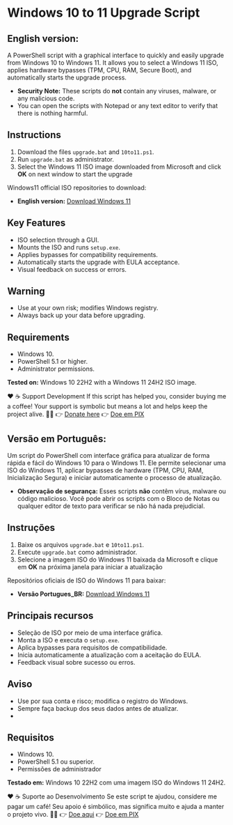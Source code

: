 # Windows 10 to 11 Upgrade Script
## English version:
A PowerShell script with a graphical interface to quickly and easily upgrade from Windows 10 to Windows 11. 
It allows you to select a Windows 11 ISO, applies hardware bypasses (TPM, CPU, RAM, Secure Boot), and automatically starts the upgrade process.

- **Security Note:** These scripts do **not** contain any viruses, malware, or any malicious code.
- You can open the scripts with Notepad or any text editor to verify that there is nothing harmful.

## Instructions
1. Download the files `upgrade.bat` and `10to11.ps1`.
2. Run `upgrade.bat` as administrator.
3. Select the Windows 11 ISO image downloaded from Microsoft
and click **OK** on next window to start the upgrade

Windows11 official ISO repositories to download:
- **English version:** [Download Windows 11](https://www.microsoft.com/en-us/software-download/windows11)

## Key Features
- ISO selection through a GUI.
- Mounts the ISO and runs `setup.exe`.
- Applies bypasses for compatibility requirements.
- Automatically starts the upgrade with EULA acceptance.
- Visual feedback on success or errors.

## Warning
- Use at your own risk; modifies Windows registry.
- Always back up your data before upgrading.

## Requirements
- Windows 10.
- PowerShell 5.1 or higher.
- Administrator permissions.

**Tested on:** Windows 10 22H2 with a Windows 11 24H2 ISO image.

❤️ ☕ Support Development
If this script has helped you, consider buying me a coffee! Your support is symbolic but means a lot and helps keep the project alive. 🙏💌
👉 [Donate here](https://www.paypal.com/donate/?business=A9UL3AK7D8WAE&no_recurring=1&item_name=Windows+upgrade+10+to+11+script&currency_code=BRL)
👉 [Doe em PIX](https://nubank.com.br/cobrar/5830o/68a689e7-939e-4f5a-84d8-e6fc1112f21b)


## Versão em Português:
Um script do PowerShell com interface gráfica para atualizar de forma rápida e fácil do Windows 10 para o Windows 11. 
Ele permite selecionar uma ISO do Windows 11, aplicar bypasses de hardware (TPM, CPU, RAM, Inicialização Segura)
e iniciar automaticamente o processo de atualização.

- **Observação de segurança:** Esses scripts  **não** contêm vírus, malware ou código malicioso.
Você pode abrir os scripts com o Bloco de Notas ou qualquer editor de texto para verificar se não há nada prejudicial.

## Instruções
1. Baixe os arquivos `upgrade.bat` e `10to11.ps1`.
2. Execute `upgrade.bat` como administrador.
3. Selecione a imagem ISO do Windows 11 baixada da Microsoft e clique em **OK** na próxima janela para iniciar a atualização

Repositórios oficiais de ISO do Windows 11 para baixar:
- **Versão Portugues_BR:** [Download Windows 11](https://www.microsoft.com/pt-br/software-download/windows11)

## Principais recursos
- Seleção de ISO por meio de uma interface gráfica.
- Monta a ISO e executa o `setup.exe`.
- Aplica bypasses para requisitos de compatibilidade.
- Inicia automaticamente a atualização com a aceitação do EULA.
- Feedback visual sobre sucesso ou erros.

## Aviso
- Use por sua conta e risco; modifica o registro do Windows.
- Sempre faça backup dos seus dados antes de atualizar.
- 
## Requisitos
- Windows 10.
- PowerShell 5.1 ou superior.
- Permissões de administrador

**Testado em:** Windows 10 22H2 com uma imagem ISO do Windows 11 24H2.

❤️ ☕ Suporte ao Desenvolvimento
Se este script te ajudou, considere me pagar um café! Seu apoio é simbólico, mas significa muito e ajuda a manter o projeto vivo. 🙏💌
👉 [Doe aqui](https://www.paypal.com/donate/?business=A9UL3AK7D8WAE&no_recurring=1&item_name=Windows+upgrade+10+to+11+script&currency_code=BRL)
👉 [Doe em PIX](https://nubank.com.br/cobrar/5830o/68a689e7-939e-4f5a-84d8-e6fc1112f21b)
